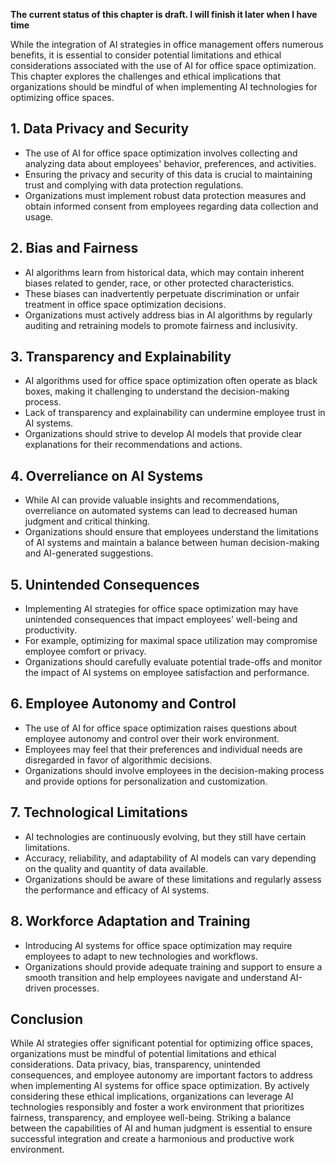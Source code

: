 **The current status of this chapter is draft. I will finish it later when I have time**

While the integration of AI strategies in office management offers numerous benefits, it is essential to consider potential limitations and ethical considerations associated with the use of AI for office space optimization. This chapter explores the challenges and ethical implications that organizations should be mindful of when implementing AI technologies for optimizing office spaces.

**1. Data Privacy and Security**
--------------------------------

* The use of AI for office space optimization involves collecting and analyzing data about employees' behavior, preferences, and activities.
* Ensuring the privacy and security of this data is crucial to maintaining trust and complying with data protection regulations.
* Organizations must implement robust data protection measures and obtain informed consent from employees regarding data collection and usage.

**2. Bias and Fairness**
------------------------

* AI algorithms learn from historical data, which may contain inherent biases related to gender, race, or other protected characteristics.
* These biases can inadvertently perpetuate discrimination or unfair treatment in office space optimization decisions.
* Organizations must actively address bias in AI algorithms by regularly auditing and retraining models to promote fairness and inclusivity.

**3. Transparency and Explainability**
--------------------------------------

* AI algorithms used for office space optimization often operate as black boxes, making it challenging to understand the decision-making process.
* Lack of transparency and explainability can undermine employee trust in AI systems.
* Organizations should strive to develop AI models that provide clear explanations for their recommendations and actions.

**4. Overreliance on AI Systems**
---------------------------------

* While AI can provide valuable insights and recommendations, overreliance on automated systems can lead to decreased human judgment and critical thinking.
* Organizations should ensure that employees understand the limitations of AI systems and maintain a balance between human decision-making and AI-generated suggestions.

**5. Unintended Consequences**
------------------------------

* Implementing AI strategies for office space optimization may have unintended consequences that impact employees' well-being and productivity.
* For example, optimizing for maximal space utilization may compromise employee comfort or privacy.
* Organizations should carefully evaluate potential trade-offs and monitor the impact of AI systems on employee satisfaction and performance.

**6. Employee Autonomy and Control**
------------------------------------

* The use of AI for office space optimization raises questions about employee autonomy and control over their work environment.
* Employees may feel that their preferences and individual needs are disregarded in favor of algorithmic decisions.
* Organizations should involve employees in the decision-making process and provide options for personalization and customization.

**7. Technological Limitations**
--------------------------------

* AI technologies are continuously evolving, but they still have certain limitations.
* Accuracy, reliability, and adaptability of AI models can vary depending on the quality and quantity of data available.
* Organizations should be aware of these limitations and regularly assess the performance and efficacy of AI systems.

**8. Workforce Adaptation and Training**
----------------------------------------

* Introducing AI systems for office space optimization may require employees to adapt to new technologies and workflows.
* Organizations should provide adequate training and support to ensure a smooth transition and help employees navigate and understand AI-driven processes.

Conclusion
----------

While AI strategies offer significant potential for optimizing office spaces, organizations must be mindful of potential limitations and ethical considerations. Data privacy, bias, transparency, unintended consequences, and employee autonomy are important factors to address when implementing AI systems for office space optimization. By actively considering these ethical implications, organizations can leverage AI technologies responsibly and foster a work environment that prioritizes fairness, transparency, and employee well-being. Striking a balance between the capabilities of AI and human judgment is essential to ensure successful integration and create a harmonious and productive work environment.
